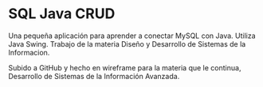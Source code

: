 # SQL Java CRUD
Una pequeña aplicación para aprender a conectar MySQL con Java. Utiliza Java Swing. Trabajo de la materia Diseño y Desarrollo de Sistemas de la Informacion.

Subido a GitHub y hecho en wireframe para la materia que le continua, Desarrollo de Sistemas de la Información Avanzada.
